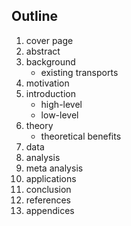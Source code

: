 ## Outline

1. cover page
2. abstract
3. background
	- existing transports
4. motivation
5. introduction
	- high-level
	- low-level
6. theory
	- theoretical benefits
7. data
8. analysis
9. meta analysis
10. applications
11. conclusion
12. references
13. appendices
